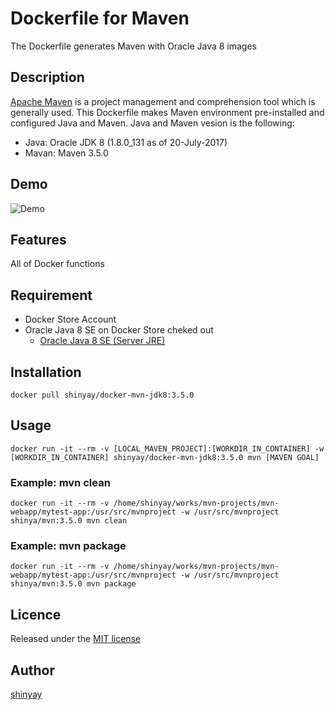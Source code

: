 # Dockerfile for Maven

The Dockerfile generates Maven with Oracle Java 8 images

## Description

[Apache Maven](https://maven.apache.org/) is a project management and comprehension tool which is generally used.
This Dockerfile makes Maven environment pre-installed and configured Java and Maven.
Java and Maven vesion is the following:

- Java: Oracle JDK 8 (1.8.0_131 as of 20-July-2017)
- Mavan: Maven 3.5.0

## Demo
![Demo](docs/images/docker-mvn01.gif)

## Features
All of Docker functions

## Requirement
- Docker Store Account
- Oracle Java 8 SE on Docker Store cheked out
  - [Oracle Java 8 SE (Server JRE)](https://store.docker.com/images/oracle-serverjre-8)

## Installation

`docker pull shinyay/docker-mvn-jdk8:3.5.0`

## Usage

`docker run -it --rm -v [LOCAL_MAVEN_PROJECT]:[WORKDIR_IN_CONTAINER] -w [WORKDIR_IN_CONTAINER] shinyay/docker-mvn-jdk8:3.5.0 mvn [MAVEN GOAL]`

### Example: mvn clean
`docker run -it --rm -v /home/shinyay/works/mvn-projects/mvn-webapp/mytest-app:/usr/src/mvnproject -w /usr/src/mvnproject shinya/mvn:3.5.0 mvn clean`

### Example: mvn package
`docker run -it --rm -v /home/shinyay/works/mvn-projects/mvn-webapp/mytest-app:/usr/src/mvnproject -w /usr/src/mvnproject shinya/mvn:3.5.0 mvn package`

## Licence

Released under the [MIT license](https://gist.githubusercontent.com/shinyay/56e54ee4c0e22db8211e05e70a63247e/raw/44f0f4de510b4f2b918fad3c91e0845104092bff/LICENSE)

## Author

[shinyay](https://github.com/shinyay)
